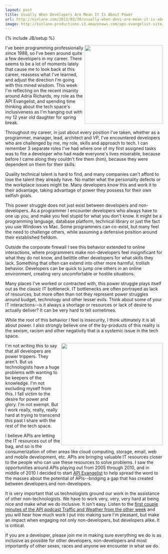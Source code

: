 ```yaml
---
layout: post
title: Usually When Developers Are Mean It Is About Power
url: http://kinlane.com/2013/03/30/usually-when-devs-are-mean-it-is-about-power/
image: http://kinlane-productions.s3.amazonaws.com/api-evangelist-site/blog/angry-bird.jpg
---
```

{% include JB/setup %}
<p>
     <a href="http://www.fanpop.com/clubs/angry-birds-are-amazing/images/32024326/title/angry-bird-photo" target="_blank"><img class="c1" src="https://s3.amazonaws.com/kinlane-productions/angry-bird.jpg" alt="" width="250" align="right" /></a>
</p>
<p>
     I've been programming professionally since 1988, so I've been around quite a few developers in my career. There seems to be a lot of moments lately that cause me to look back at this career, reassess what I've learned, and adjust the direction I'm going with this mined wisdom.  This week I'm reflecting on the recent insanity around Adria Richards, my role as the API Evangelist, and spending time thinking about the tech space's inclusiveness as I'm hanging out with my 12 year old daughter for spring break.
</p>
<p>
     Throughout my career, in just about every position I've taken, whether as a programmer, manager, lead, architect and VP, I've encountered developers who are challenged by me, my role, skills and approach to tech. I can remember 3 separate roles I've had where one of my first assigned tasks was to fire a developer who had made everyone's lives miserable, because before I came along they couldn't fire them (him), because they were dependent on them for their skills.
</p>
<p>
     Quality technical talent is hard to find, and many companies can't afford to lose the talent they already have. No matter what the personality defects or the workplace issues might be. Many developers know this and work it to their advantage, taking advantage of power they possess for their own selfish goals.
</p>
<p>
     This power struggle does not just exist between developers and non-developers. As a programmer I encounter developers who always have to one up you, and make you feel stupid for what you don't know. It might be a programming language, database platform, technical library or just the fact you use Windows vs Mac. Some programmers can co-exist, but many feel the need to challenge others, while assuming a defensive position around their established fiefdom.
</p>
<p>
     Outside the corporate firewall I see this behavior extended to online interactions, where programmers make non-developers feel insignificant for what they do not know, and belittle other developers for what skills they lack. Something that often can extend into other more harmful, trollish behavior. Developers can be quick to jump one others in an online environment, creating very uncomfortable or hostile situations.
</p>
<p>
     Many places I've worked or contracted with, this power struggle plays itself out as the classic IT bottleneck. IT bottlenecks are often portrayed as lack of resources, but more often than not they represent power struggles around budget, technology and other lesser evils. Think about some of your IT interactions--is it always a shortage or resources or lack of desire to actually deliver? It can be very hard to tell sometimes.
</p>
<p>
     While the root of this behavior I feel is insecurity, I think ultimately it is all about power. I also strongly believe one of the by-products of this reality is the sexism, racism and other negativity that is a systemic issue in the tech space.
</p>
<p>
     <img class="c1" src="https://s3.amazonaws.com/kinlane-productions/information-technology.jpg" alt="" width="325" align="right" />
</p>
<p>
     I'm not writing this to say that all developers are power trippers. They aren't. But us technologists have a huge problems with wanting to be keepers of the knowledge. I'm not excluding myself from this. I fall victim to the desire for power and glory. I'm not exempt. But I work really, really, really hard at trying to transcend this past I share with the rest of the tech space.
</p>
<p>
     I believe APIs are letting the IT resources out of the bag, and so is the consumerization of other areas like cloud computing, storage, email, web and mobile development, etc. APIs are bringing valuable IT resources closer to the people who can use these resources to solve problems. I saw the opportunities around APIs playing out from 2005 through 2010, and in middle of 2010 I decided to start <a title="API Evangelist" href="http://apievangelist.com">API Evangelist</a> to help spread the word to the masses about the potential of APIs--bridging a gap that has created between developers and non-developers.
</p>
<p>
     It is very important that us technologists ground our work in the assistance of other non-technologists. We have to work very, very, very hard at being nice and make what we do inclusive. It isn't easy. Listen to the <a href="http://trafficandweather.io/post/44802468357/episode-7-i-went-through-three-cliches-there">first couple minutes of the API podcast Traffic and Weather from the other week</a> and you will hear how much work I put into making sure I'm pleasant, but make an impact when engaging not only non-developers, but developers alike. It is critical.
</p>
<p>
     If you are a developer, please join me in making sure everything we do is as inclusive as possible for other developers, non-developers and most importantly of other sexes, races and anyone we encounter in what we do.
</p>